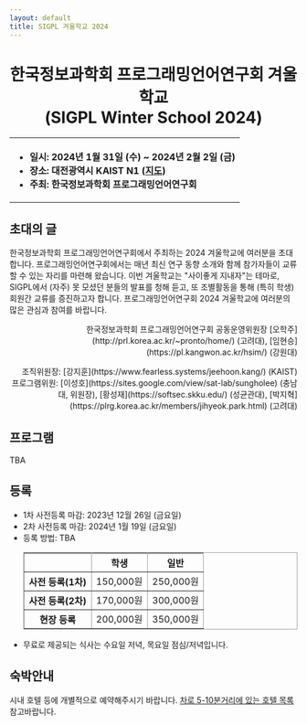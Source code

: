 ```yaml
---
layout: default
title: SIGPL 겨울학교 2024
---
```


<h1>
<center>
한국정보과학회 프로그래밍언어연구회 겨울학교
<br> (SIGPL Winter School 2024)
</center>
</h1>
<center><table><tbody><tr><th align="left">
<ul>
<li>
    일시: 2024년 1월 31일 (수) ~ 2024년 2월 2일 (금)
</li><li>
    장소: 대전광역시 KAIST N1 (<a href="https://cs.kaist.ac.kr/content?menu=4">지도</a>)
</li><li>
    주최: 한국정보과학회 프로그래밍언어연구회
</li></ul>
</th></tr></tbody></table>
</center>

<h2>초대의 글</h2>

<p>
  한국정보과학회 프로그래밍언어연구회에서 주최하는 2024 겨울학교에 여러분을 초대합니다.
  프로그래밍언어연구회에서는 매년 최신 연구 동향 소개와 함께 참가자들이 교류할 수 있는 자리를 마련해 왔습니다.
  이번 겨울학교는 "사이좋게 지내자"는 테마로, SIGPL에서 (자주) 못 모셨던 분들의 발표를 청해 듣고, 또 조별활동을 통해 (특히 학생) 회원간 교류를 증진하고자 합니다.
  프로그래밍언어연구회 2024 겨울학교에 여러분의 많은 관심과 참여를 바랍니다.
</p>

<p align="right">
한국정보과학회 프로그래밍언어연구회 공동운영위원장 [오학주](http://prl.korea.ac.kr/~pronto/home/) (고려대), [임현승](https://pl.kangwon.ac.kr/hsim/) (강원대)
</p>

<p align="right">
조직위원장: [강지훈](https://www.fearless.systems/jeehoon.kang/) (KAIST)<br>
프로그램위원: [이성호](https://sites.google.com/view/sat-lab/sungholee) (충남대, 위원장), [황성재](https://softsec.skku.edu/) (성균관대), [박지혁](https://plrg.korea.ac.kr/members/jihyeok.park.html) (고려대)
</p>

<h2>프로그램</h2>

<!-- <ul> -->
<!--   <table border="0" cellspacing="0"> -->
<!--   <tbody><tr><td bgcolor="#cccccc"> -->
<!--   <table border="0" cellspacing="1pt"> -->
<!-- <tbody> -->

<!--   <tr><th colspan="3" align="left"> 8월 23일 (수요일)  </th></tr> -->
<!--   <tr><td bgcolor="white"> 12:00-13:30 </td> <td bgcolor="white"> 등록 </td><td bgcolor="white"> </td></tr> -->
<!--   <tr><td bgcolor="white"> 13:30-14:45 </td> <td bgcolor="white"> [튜토리얼] <a href="tutorial.html">손에 잡히는 프로그래밍 언어 모델 구현</a> (1) </td><td bgcolor="white"> <a href="tutorial.html">류연희, 허기홍 (KAIST)</a> </td></tr> -->
<!--   <tr><td bgcolor="white"> 14:45-15:00 </td> <td bgcolor="white"> 15분 휴식 </td><td bgcolor="white"> </td></tr> -->
<!--   <tr><td bgcolor="white"> 15:00-16:15 </td> <td bgcolor="white"> [튜토리얼] <a href="tutorial.html">손에 잡히는 프로그래밍 언어 모델 구현</a> (2)  </td><td bgcolor="white"> <a href="tutorial.html">류연희, 허기홍 (KAIST)</a> </td></tr> -->
<!--   <tr><td bgcolor="white"> 16:15-16:30 </td> <td bgcolor="white"> 15분 휴식 </td><td bgcolor="white"> </td></tr> -->
<!--   <tr><td bgcolor="white"> 16:30-18:00 </td> <td bgcolor="white"> <a href="lightening.html">번개발표 (15개)</a> </td><td bgcolor="white"> 대학원생 </td></tr> -->
<!--   <tr><td bgcolor="white"> 18:00-19:30 </td> <td bgcolor="white"> 저녁 </td><td bgcolor="white"> </td></tr> -->
<!--   <tr><td bgcolor="white"> 19:30-21:30 </td> <td bgcolor="white"> <a href="poster.html">포스터 발표</a> </td><td bgcolor="white"> 대학원생  </td></tr> -->
<!--   <tr><th colspan="3" align="left"> 8월 24일 (목요일)  </th></tr> -->
<!--   <tr><td bgcolor="white"> 10:30-11:20 </td> <td bgcolor="white"> [초청강연] PL 구현체를 위한 새로운 커버리지를 제안하기까지의 여정 </td><td bgcolor="white"> 박지혁 (고려대학교) </td></tr> -->
<!--   <tr><td bgcolor="white"> 11:20-11:45 </td> <td bgcolor="white"> [초청강연] 정적 분석으로 입출력 예제 기반 합성 문제 잘 풀기 </td><td bgcolor="white"> 윤용호 (서울대학교) </td></tr> -->
<!--   <tr><td bgcolor="white"> 11:45-13:15 </td> <td bgcolor="white"> 점심 </td><td bgcolor="white"> </td></tr> -->
<!--   <tr><td bgcolor="white"> 13:15-14:15 </td> <td bgcolor="white"> [초청강연] 머신러닝 가속기 스타트업 특강 </td><td bgcolor="white"> 김한준 CTO (퓨리오사AI), 오진욱 CTO (리벨리온), 황석중 기술 총괄 (사피온) - 가나다순 </td></tr> -->
<!--   <tr><td bgcolor="white"> 14:15-15:15 </td> <td bgcolor="white"> [토론] 머신러닝 가속기 스타트업 패널 토론 </td><td bgcolor="white"> 김한준 CTO (퓨리오사AI), 오진욱 CTO (리벨리온), 황석중 기술 총괄 (사피온) - 가나다순, 진행: 류석영 (KAIST) </td></tr> -->
<!--   <tr><td bgcolor="white"> 15:15-18:00 </td> <td bgcolor="white"> 자유시간 </td><td bgcolor="white"> </td></tr> -->
<!--   <tr><td bgcolor="white"> 18:00- </td> <td bgcolor="white"> 저녁 (banquet) </td><td bgcolor="white"> </td></tr> -->
<!--   <tr><th colspan="3" align="left"> 8월 25일 (금요일)  </th></tr> -->
<!--   <tr><td bgcolor="white"> 10:30-10:55 </td> <td bgcolor="white"> [초청강연] 쉽고 간단한 동시성 메모리 모델을 만들기까지</td><td bgcolor="white"> 이성환 (서울대학교) </td></tr> -->
<!--   <tr><td bgcolor="white"> 10:55-11:20 </td> <td bgcolor="white"> [초청강연] 공정한 실행의미(Fair Operational Semantics) - 논문 탄생 비화 </td><td bgcolor="white"> 조민기 (서울대학교) </td></tr> -->
<!--   <tr><td bgcolor="white"> 11:20-11:45 </td> <td bgcolor="white"> [초청강연] 용 잡는 방법(영속성 메모리 프로그래밍)으로 논문 내기 </td><td bgcolor="white"> 조경민 (KAIST) </td></tr> -->
<!--   <tr><td bgcolor="white"> 11:45- </td> <td bgcolor="white"> 폐회 </td><td bgcolor="white"> </td></tr> -->
<!-- </tbody> -->
<!--   </table></td></tr></tbody></table> -->
<!-- </ul> -->

TBA

<h2>등록</h2>

<ul>
  <li> 1차 사전등록 마감: 2023년 12월 26일 (금요일)</li>
  <li> 2차 사전등록 마감: 2024년 1월 19일 (금요일)</li>
  <li> 등록 방법: TBA
  <!-- <a href= "https://www.kiise.or.kr/conference/conf/131/" target="_blank"><font color="red">등록 페이지</font></a>를 통하여 등록할 수 있습니다. -->
  <table border="1" bordercolor="#a0a0a0" cellspacing="0">
  <tbody><tr><th>&nbsp;</th><th>학생</th><th>일반</th></tr>
  <tr align="center"><th>사전 등록(1차) </th><td>150,000원</td><td>250,000원</td></tr>
  <tr align="center"><th>사전 등록(2차) </th><td>170,000원</td><td>300,000원</td></tr>
  <tr align="center"><th>현장 등록 </th><td>200,000원</td><td>350,000원</td></tr>
  </tbody></table>
  </li>
<li>무료로 제공되는 식사는 수요일 저녁, 목요일 점심/저녁입니다.</li>
</ul>

<h2>숙박안내</h2>

시내 호텔 등에 개별적으로 예약해주시기 바랍니다.
<a href="https://www.dcckorea.or.kr/page.do?pageId=153&menuNo=63">차로 5-10분거리에 있는 호텔 목록</a> 참고바랍니다.
